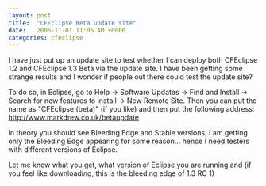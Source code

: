 ```yaml
---
layout: post
title:  "CFEclipse Beta update site"
date:   2006-11-01 11:06 AM +0000
categories: cfeclipse
---
```

I have just put up an update site to test whether I can deploy both CFEclipse 1.2 and CFEclipse 1.3 Beta via the update site. I have been getting some strange results and I wonder if people out there could test the update site?

To do so, in Eclipse, go to Help -> Software Updates -> Find and Install ->  Search for new features to install -> New Remote Site. Then you can put the name as "CFEclipse (beta)" (if you like) and then put the following address: http://www.markdrew.co.uk/betaupdate

In theory you should see Bleeding Edge and Stable versions, I am getting only the Bleeding Edge appearing for some reason... hence I need testers with different versions of Eclipse. 

Let me know what you get, what version of Eclipse you are running and (if you feel like downloading, this is the bleeding edge of 1.3 RC 1)